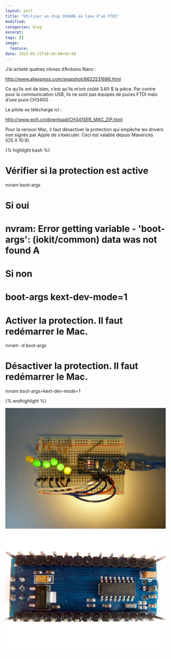 ```yaml
---
layout: post
title: "Utiliser un chip CH340G au lieu d’un FTDI"
modified:
categories: blog
excerpt:
tags: []
image:
  feature:
date: 2015-05-21T10:50:00+02:00
---
```




J’ai acheté quatres clones d’Arduino Nano :

<http://www.aliexpress.com/snapshot/6622531686.html>

Ce qu’ils ont de bien, c’est qu’ils m’ont coûté 3.60 $ la pièce. Par contre pour la communication USB, ils ne sont pas équipés de puces FTDI mais d’une puce CH340G

Le pilote se télécharge ici :

<http://www.wch.cn/download/CH341SER_MAC_ZIP.html>

Pour la version Mac, il faut désactiver la protection qui empêche les drivers non signés par Apple de s’exécuter. Ceci est valable depuis Mavericks (OS X 10.9).


{% highlight bash %}

# Vérifier si la protection est active
nvram boot-args
# Si oui
# nvram: Error getting variable - 'boot-args': (iokit/common) data was not found A
# Si non
# boot-args	kext-dev-mode=1

# Activer la protection. Il faut redémarrer le Mac.
nvram -d boot-args

# Désactiver la protection. Il faut redémarrer le Mac.
nvram boot-args=kext-dev-mode=1

{% endhighlight %}


![](/images/2015-05-21-ch340_driver/CH430G_001.jpg)

![](/images/2015-05-21-ch340_driver/CH430G_002.jpg)

